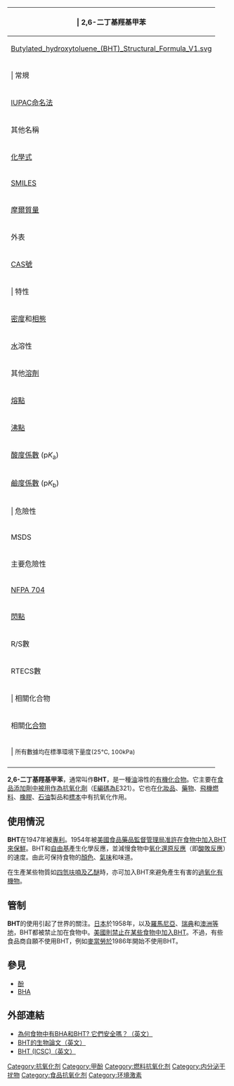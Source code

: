 <table>
<thead>
<tr class="header">
<th><p>| 2,6-二丁基羥基甲苯</p></th>
</tr>
</thead>
<tbody>
<tr class="odd">
<td><p><a href="https://zh.wikipedia.org/wiki/File:Butylated_hydroxytoluene_(BHT)_Structural_Formula_V1.svg" title="fig:Butylated_hydroxytoluene_(BHT)_Structural_Formula_V1.svg">Butylated_hydroxytoluene_(BHT)_Structural_Formula_V1.svg</a></p></td>
</tr>
<tr class="even">
<td><p>| 常規</p></td>
</tr>
<tr class="odd">
<td><p><a href="../Page/IUPAC命名法.md" title="wikilink">IUPAC命名法</a></p></td>
</tr>
<tr class="even">
<td><p>其他名稱</p></td>
</tr>
<tr class="odd">
<td><p><a href="https://zh.wikipedia.org/wiki/化學式" title="wikilink">化學式</a></p></td>
</tr>
<tr class="even">
<td><p><a href="https://zh.wikipedia.org/wiki/SMILES" title="wikilink">SMILES</a></p></td>
</tr>
<tr class="odd">
<td><p><a href="https://zh.wikipedia.org/wiki/摩爾質量" title="wikilink">摩爾質量</a></p></td>
</tr>
<tr class="even">
<td><p>外表</p></td>
</tr>
<tr class="odd">
<td><p><a href="https://zh.wikipedia.org/wiki/CAS號" title="wikilink">CAS號</a></p></td>
</tr>
<tr class="even">
<td><p>| 特性</p></td>
</tr>
<tr class="odd">
<td><p><a href="../Page/密度.md" title="wikilink">密度</a>和<a href="https://zh.wikipedia.org/wiki/相態" title="wikilink">相態</a></p></td>
</tr>
<tr class="even">
<td><p><a href="../Page/水.md" title="wikilink">水</a>溶性</p></td>
</tr>
<tr class="odd">
<td><p>其他<a href="https://zh.wikipedia.org/wiki/溶劑" title="wikilink">溶劑</a></p></td>
</tr>
<tr class="even">
<td><p><a href="https://zh.wikipedia.org/wiki/熔點" title="wikilink">熔點</a></p></td>
</tr>
<tr class="odd">
<td><p><a href="https://zh.wikipedia.org/wiki/沸點" title="wikilink">沸點</a></p></td>
</tr>
<tr class="even">
<td><p><a href="https://zh.wikipedia.org/wiki/酸度係數" title="wikilink">酸度係數</a> (p<em>K</em><sub>a</sub>)</p></td>
</tr>
<tr class="odd">
<td><p><a href="https://zh.wikipedia.org/wiki/酸度係數" title="wikilink">鹼度係數</a> (p<em>K</em><sub>b</sub>)</p></td>
</tr>
<tr class="even">
<td><p>| 危險性</p></td>
</tr>
<tr class="odd">
<td><p>MSDS</p></td>
</tr>
<tr class="even">
<td><p>主要危險性</p></td>
</tr>
<tr class="odd">
<td><p><a href="https://zh.wikipedia.org/wiki/NFPA_704" title="wikilink">NFPA 704</a></p></td>
</tr>
<tr class="even">
<td><p><a href="https://zh.wikipedia.org/wiki/閃點" title="wikilink">閃點</a></p></td>
</tr>
<tr class="odd">
<td><p>R/S數</p></td>
</tr>
<tr class="even">
<td><p>RTECS數</p></td>
</tr>
<tr class="odd">
<td><p>| 相關化合物</p></td>
</tr>
<tr class="even">
<td><p>相關<a href="../Page/化合物.md" title="wikilink">化合物</a></p></td>
</tr>
<tr class="odd">
<td><p>| <small>所有數據均在標準環境下量度(25°C, 100kPa)</small></p></td>
</tr>
<tr class="even">
<td></td>
</tr>
</tbody>
</table>

**2,6-二丁基羥基甲苯**，通常叫作**BHT**，是一種[油](../Page/油.md "wikilink")溶性的[有機化合物](https://zh.wikipedia.org/wiki/有機化合物 "wikilink")。它主要在[食品添加劑中被用作為](https://zh.wikipedia.org/wiki/食品添加劑 "wikilink")[抗氧化劑](https://zh.wikipedia.org/wiki/抗氧化劑 "wikilink")（[E編碼為E](https://zh.wikipedia.org/wiki/E編碼 "wikilink")321）。它也在[化妝品](../Page/化妝品.md "wikilink")、[藥物](https://zh.wikipedia.org/wiki/藥物 "wikilink")、[飛機](https://zh.wikipedia.org/wiki/飛機 "wikilink")[燃料](../Page/燃料.md "wikilink")、[橡膠](../Page/橡膠.md "wikilink")、[石油](../Page/石油.md "wikilink")製品和[標本](../Page/標本.md "wikilink")中有抗氧化作用。

## 使用情況

**BHT**在1947年被[專利](https://zh.wikipedia.org/wiki/專利 "wikilink")。1954年被[美國食品藥品監督管理局准許在食物中加入BHT來保鮮](https://zh.wikipedia.org/wiki/美國食品藥品監督管理局 "wikilink")。BHT和[自由基](../Page/自由基.md "wikilink")產生化學反應，並減慢食物中[氧化還原反應](https://zh.wikipedia.org/wiki/氧化還原反應 "wikilink")（即[酸敗反應](https://zh.wikipedia.org/wiki/酸敗反應 "wikilink")）的速度。由此可保持食物的[顏色](https://zh.wikipedia.org/wiki/顏色 "wikilink")、[氣味](../Page/氣味.md "wikilink")和味道。

在生產某些物質如[四氫呋喃及](https://zh.wikipedia.org/wiki/四氫呋喃 "wikilink")[乙醚](../Page/乙醚.md "wikilink")時，亦可加入BHT來避免產生有害的[過氧化](https://zh.wikipedia.org/wiki/過氧化物 "wikilink")[有機物](https://zh.wikipedia.org/wiki/有機物 "wikilink")。

## 管制

**BHT**的使用引起了世界的關注。[日本](../Page/日本.md "wikilink")於1958年，以及[羅馬尼亞](../Page/羅馬尼亞.md "wikilink")、[瑞典](../Page/瑞典.md "wikilink")和[澳洲等地](https://zh.wikipedia.org/wiki/澳洲 "wikilink")，BHT都被禁止加在食物中。[美國則禁止在某些食物中加入BHT](https://zh.wikipedia.org/wiki/美國 "wikilink")。不過，有些食品商自願不使用BHT，例如[麥當勞於](https://zh.wikipedia.org/wiki/麥當勞 "wikilink")1986年開始不使用BHT。

## 參見

  - [酚](../Page/酚.md "wikilink")
  - [BHA](https://zh.wikipedia.org/wiki/BHA "wikilink")

## 外部連結

  - [為何食物中有BHA和BHT? 它們安全嗎？（英文）](http://chemistry.about.com/library/weekly/aa082101a.htm)
  - [BHT的生物論文（英文）](https://web.archive.org/web/20051227185835/http://ntp.niehs.nih.gov/index.cfm?objectid=070510F7-946E-0334-8C3427E3D9734FD0)
  - [BHT (ICSC)（英文）](http://www.inchem.org/documents/icsc/icsc/eics0841.htm)

[Category:抗氧化剂](https://zh.wikipedia.org/wiki/Category:抗氧化剂 "wikilink") [Category:甲酚](https://zh.wikipedia.org/wiki/Category:甲酚 "wikilink") [Category:燃料抗氧化剂](https://zh.wikipedia.org/wiki/Category:燃料抗氧化剂 "wikilink") [Category:内分泌干扰物](https://zh.wikipedia.org/wiki/Category:内分泌干扰物 "wikilink") [Category:食品抗氧化剂](https://zh.wikipedia.org/wiki/Category:食品抗氧化剂 "wikilink") [Category:环境激素](https://zh.wikipedia.org/wiki/Category:环境激素 "wikilink")